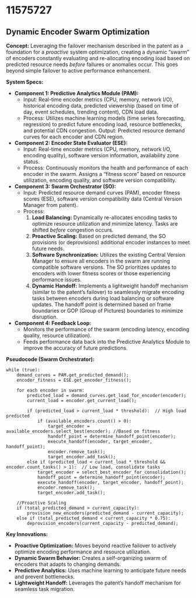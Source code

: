 # 11575727

## Dynamic Encoder Swarm Optimization

**Concept:** Leveraging the failover mechanism described in the patent as a foundation for a *proactive* system optimization, creating a dynamic “swarm” of encoders constantly evaluating and re-allocating encoding load based on predicted resource needs *before* failures or anomalies occur. This goes beyond simple failover to active performance enhancement.

**System Specs:**

*   **Component 1: Predictive Analytics Module (PAM):** 
    *   Input: Real-time encoder metrics (CPU, memory, network I/O), historical encoding data, predicted viewership (based on time of day, event schedules, trending content), CDN load data.
    *   Process: Utilizes machine learning models (time series forecasting, regression) to predict future encoding load, resource bottlenecks, and potential CDN congestion. Output: Predicted resource demand curves for each encoder and CDN region.
*   **Component 2: Encoder State Evaluator (ESE):**
    *   Input: Real-time encoder metrics (CPU, memory, network I/O, encoding quality), software version information, availability zone status.
    *   Process: Continuously monitors the health and performance of each encoder in the swarm. Assigns a “fitness score” based on resource utilization, encoding quality, and software version compatibility.
*   **Component 3: Swarm Orchestrator (SO):**
    *   Input: Predicted resource demand curves (PAM), encoder fitness scores (ESE), software version compatibility data (Central Version Manager from patent).
    *   Process: 
        1.  **Load Balancing:** Dynamically re-allocates encoding tasks to optimize resource utilization and minimize latency. Tasks are shifted *before* congestion occurs.
        2.  **Proactive Scaling:** Based on predicted demand, the SO provisions (or deprovisions) additional encoder instances to meet future needs.
        3.  **Software Synchronization:**  Utilizes the existing Central Version Manager to ensure all encoders in the swarm are running compatible software versions. The SO prioritizes updates to encoders with lower fitness scores or those experiencing performance issues.
        4.  **Dynamic Handoff:** Implements a lightweight handoff mechanism (similar to the patent’s failover) to seamlessly migrate encoding tasks between encoders during load balancing or software updates. The handoff point is determined based on frame boundaries or GOP (Group of Pictures) boundaries to minimize disruption.
*   **Component 4: Feedback Loop:**
    *   Monitors the performance of the swarm (encoding latency, encoding quality, resource utilization).
    *   Feeds performance data back into the Predictive Analytics Module to improve the accuracy of future predictions.

**Pseudocode (Swarm Orchestrator):**

```
while (true):
    demand_curves = PAM.get_predicted_demand();
    encoder_fitness = ESE.get_encoder_fitness();

    for each encoder in swarm:
        predicted_load = demand_curves.get_load_for_encoder(encoder);
        current_load = encoder.get_current_load();

        if (predicted_load > current_load * threshold):  // High load predicted
            if (available_encoders.count() > 0):
                target_encoder = available_encoders.select_best(encoder); //Based on fitness
                handoff_point = determine_handoff_point(encoder);
                execute_handoff(encoder, target_encoder, handoff_point);
                encoder.remove_task();
                target_encoder.add_task();
        else if (predicted_load < current_load * threshold && encoder.count_tasks() > 1):  // Low load, consolidate tasks
            target_encoder = select_best_encoder_for_consolidation();
            handoff_point = determine_handoff_point(encoder);
            execute_handoff(encoder, target_encoder, handoff_point);
            encoder.remove_task();
            target_encoder.add_task();

    //Proactive Scaling
    if (total_predicted_demand > current_capacity):
        provision_new_encoders(predicted_demand - current_capacity);
    else if (total_predicted_demand < current_capacity * 0.75):
        deprovision_encoders(current_capacity - predicted_demand);
```

**Key Innovations:**

*   **Proactive Optimization:** Moves beyond reactive failover to actively optimize encoding performance and resource utilization.
*   **Dynamic Swarm Behavior:**  Creates a self-organizing swarm of encoders that adapts to changing demands.
*   **Predictive Analytics:** Uses machine learning to anticipate future needs and prevent bottlenecks.
*   **Lightweight Handoff:** Leverages the patent’s handoff mechanism for seamless task migration.